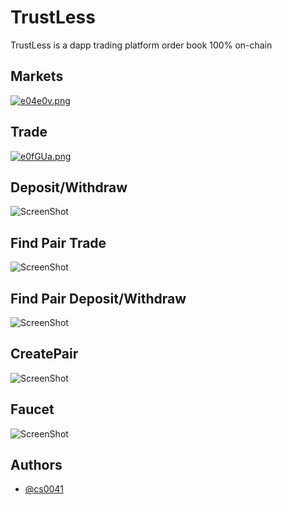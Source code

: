 # TrustLess

TrustLess is a dapp trading platform order book 100% on-chain



## Markets

[![e04e0v.png](https://sv1.picz.in.th/images/2023/02/25/e04e0v.png)](https://www.picz.in.th/image/e04e0v)

## Trade


[![e0fGUa.png](https://sv1.picz.in.th/images/2023/02/25/e0fGUa.png)](https://www.picz.in.th/image/e0fGUa)



## Deposit/Withdraw

![ScreenShot](https://sv1.picz.in.th/images/2023/02/25/e04FyV.png)



## Find Pair Trade
![ScreenShot](https://sv1.picz.in.th/images/2023/02/25/e0N7Bg.png)



## Find Pair Deposit/Withdraw

![ScreenShot](https://sv1.picz.in.th/images/2023/02/25/e0NSqW.png)



## CreatePair

![ScreenShot](https://sv1.picz.in.th/images/2023/02/25/e0NY82.png)



## Faucet

![ScreenShot](https://sv1.picz.in.th/images/2023/02/25/e0N471.png)








## Authors

- [@cs0041](https://github.com/cs0041)
